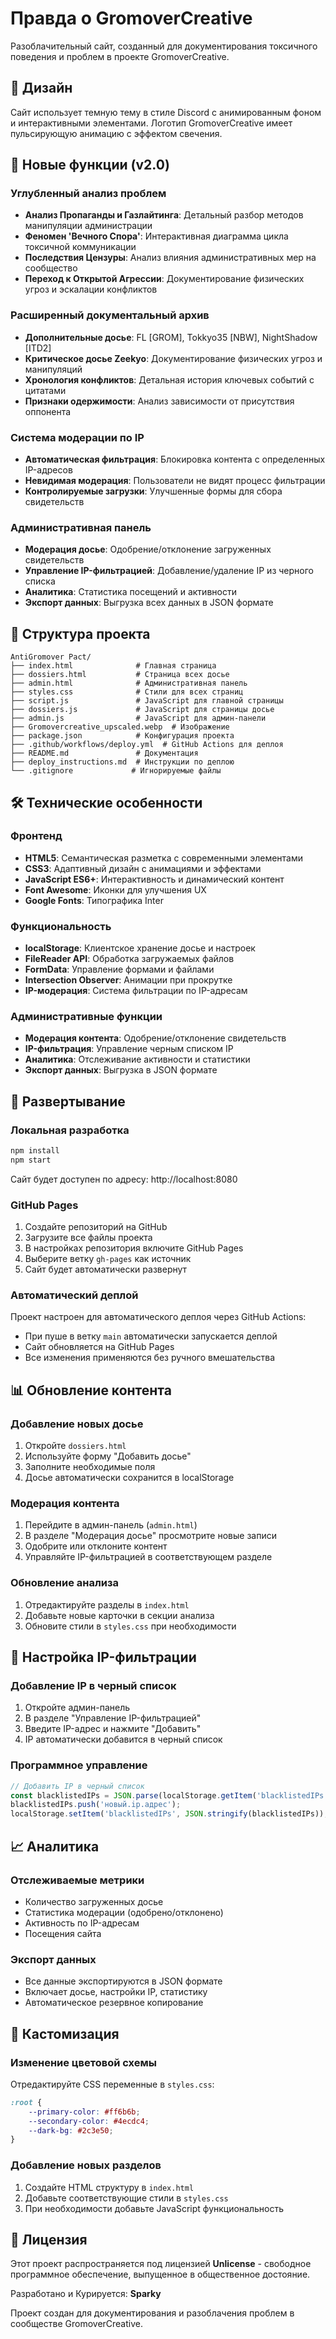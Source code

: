 # Правда о GromoverCreative

Разоблачительный сайт, созданный для документирования токсичного поведения и проблем в проекте GromoverCreative.

## 🎨 Дизайн

Сайт использует темную тему в стиле Discord с анимированным фоном и интерактивными элементами. Логотип GromoverCreative имеет пульсирующую анимацию с эффектом свечения.

## 🚀 Новые функции (v2.0)

### Углубленный анализ проблем
- **Анализ Пропаганды и Газлайтинга**: Детальный разбор методов манипуляции администрации
- **Феномен 'Вечного Спора'**: Интерактивная диаграмма цикла токсичной коммуникации
- **Последствия Цензуры**: Анализ влияния административных мер на сообщество
- **Переход к Открытой Агрессии**: Документирование физических угроз и эскалации конфликтов

### Расширенный документальный архив
- **Дополнительные досье**: FL [GROM], Tokkyo35 [NBW], NightShadow [ITD2]
- **Критическое досье Zeekyo**: Документирование физических угроз и манипуляций
- **Хронология конфликтов**: Детальная история ключевых событий с цитатами
- **Признаки одержимости**: Анализ зависимости от присутствия оппонента

### Система модерации по IP
- **Автоматическая фильтрация**: Блокировка контента с определенных IP-адресов
- **Невидимая модерация**: Пользователи не видят процесс фильтрации
- **Контролируемые загрузки**: Улучшенные формы для сбора свидетельств

### Административная панель
- **Модерация досье**: Одобрение/отклонение загруженных свидетельств
- **Управление IP-фильтрацией**: Добавление/удаление IP из черного списка
- **Аналитика**: Статистика посещений и активности
- **Экспорт данных**: Выгрузка всех данных в JSON формате

## 📁 Структура проекта

```
AntiGromover Pact/
├── index.html              # Главная страница
├── dossiers.html           # Страница всех досье
├── admin.html              # Административная панель
├── styles.css              # Стили для всех страниц
├── script.js               # JavaScript для главной страницы
├── dossiers.js             # JavaScript для страницы досье
├── admin.js                # JavaScript для админ-панели
├── Gromovercreative_upscaled.webp  # Изображение
├── package.json            # Конфигурация проекта
├── .github/workflows/deploy.yml  # GitHub Actions для деплоя
├── README.md               # Документация
├── deploy_instructions.md  # Инструкции по деплою
└── .gitignore             # Игнорируемые файлы
```

## 🛠 Технические особенности

### Фронтенд
- **HTML5**: Семантическая разметка с современными элементами
- **CSS3**: Адаптивный дизайн с анимациями и эффектами
- **JavaScript ES6+**: Интерактивность и динамический контент
- **Font Awesome**: Иконки для улучшения UX
- **Google Fonts**: Типографика Inter

### Функциональность
- **localStorage**: Клиентское хранение досье и настроек
- **FileReader API**: Обработка загружаемых файлов
- **FormData**: Управление формами и файлами
- **Intersection Observer**: Анимации при прокрутке
- **IP-модерация**: Система фильтрации по IP-адресам

### Административные функции
- **Модерация контента**: Одобрение/отклонение свидетельств
- **IP-фильтрация**: Управление черным списком IP
- **Аналитика**: Отслеживание активности и статистики
- **Экспорт данных**: Выгрузка в JSON формате

## 🚀 Развертывание

### Локальная разработка
```bash
npm install
npm start
```
Сайт будет доступен по адресу: http://localhost:8080

### GitHub Pages
1. Создайте репозиторий на GitHub
2. Загрузите все файлы проекта
3. В настройках репозитория включите GitHub Pages
4. Выберите ветку `gh-pages` как источник
5. Сайт будет автоматически развернут

### Автоматический деплой
Проект настроен для автоматического деплоя через GitHub Actions:
- При пуше в ветку `main` автоматически запускается деплой
- Сайт обновляется на GitHub Pages
- Все изменения применяются без ручного вмешательства

## 📊 Обновление контента

### Добавление новых досье
1. Откройте `dossiers.html`
2. Используйте форму "Добавить досье"
3. Заполните необходимые поля
4. Досье автоматически сохранится в localStorage

### Модерация контента
1. Перейдите в админ-панель (`admin.html`)
2. В разделе "Модерация досье" просмотрите новые записи
3. Одобрите или отклоните контент
4. Управляйте IP-фильтрацией в соответствующем разделе

### Обновление анализа
1. Отредактируйте разделы в `index.html`
2. Добавьте новые карточки в секции анализа
3. Обновите стили в `styles.css` при необходимости

## 🔧 Настройка IP-фильтрации

### Добавление IP в черный список
1. Откройте админ-панель
2. В разделе "Управление IP-фильтрацией"
3. Введите IP-адрес и нажмите "Добавить"
4. IP автоматически добавится в черный список

### Программное управление
```javascript
// Добавить IP в черный список
const blacklistedIPs = JSON.parse(localStorage.getItem('blacklistedIPs') || '[]');
blacklistedIPs.push('новый.ip.адрес');
localStorage.setItem('blacklistedIPs', JSON.stringify(blacklistedIPs));
```

## 📈 Аналитика

### Отслеживаемые метрики
- Количество загруженных досье
- Статистика модерации (одобрено/отклонено)
- Активность по IP-адресам
- Посещения сайта

### Экспорт данных
- Все данные экспортируются в JSON формате
- Включает досье, настройки IP, статистику
- Автоматическое резервное копирование

## 🎨 Кастомизация

### Изменение цветовой схемы
Отредактируйте CSS переменные в `styles.css`:
```css
:root {
    --primary-color: #ff6b6b;
    --secondary-color: #4ecdc4;
    --dark-bg: #2c3e50;
}
```

### Добавление новых разделов
1. Создайте HTML структуру в `index.html`
2. Добавьте соответствующие стили в `styles.css`
3. При необходимости добавьте JavaScript функциональность

## 📝 Лицензия

Этот проект распространяется под лицензией **Unlicense** - свободное программное обеспечение, выпущенное в общественное достояние.

Разработано и Курируется: **Sparky**

Проект создан для документирования и разоблачения проблем в сообществе GromoverCreative. 